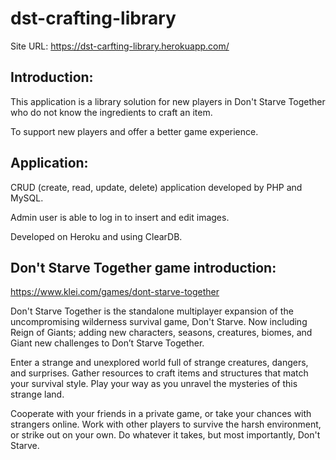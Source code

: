 # dst-crafting-library
Site URL: https://dst-carfting-library.herokuapp.com/

## Introduction: 

This application is a library solution for new players in Don't Starve Together who do not know the ingredients to craft an item.

To support new players and offer a better game experience.


## Application:

CRUD (create, read, update, delete) application developed by PHP and MySQL.

Admin user is able to log in to insert and edit images.

Developed on Heroku and using ClearDB.



## Don't Starve Together game introduction:
https://www.klei.com/games/dont-starve-together

Don't Starve Together is the standalone multiplayer expansion of the uncompromising wilderness survival game, Don't Starve. Now including Reign of Giants; adding new characters, seasons, creatures, biomes, and Giant new challenges to Don’t Starve Together.

Enter a strange and unexplored world full of strange creatures, dangers, and surprises. Gather resources to craft items and structures that match your survival style. Play your way as you unravel the mysteries of this strange land. 

Cooperate with your friends in a private game, or take your chances with strangers online. Work with other players to survive the harsh environment, or strike out on your own. Do whatever it takes, but most importantly, Don't Starve.

